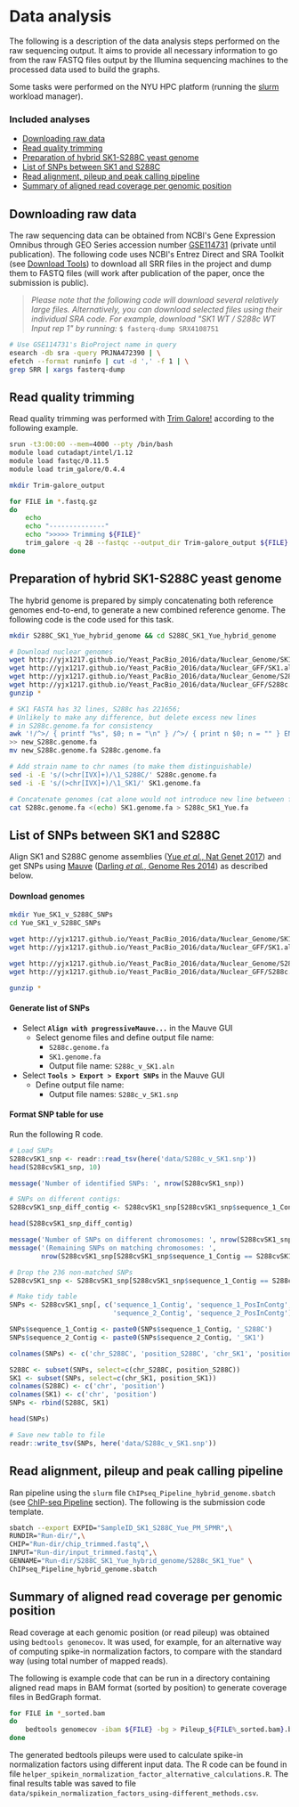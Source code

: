 # Data analysis

The following is a description of the data analysis steps performed on the raw
sequencing output. It aims to provide all necessary information to go from the
raw FASTQ files output by the Illumina sequencing machines to the processed data
used to build the graphs.

Some tasks were performed on the NYU HPC platform (running the
 [slurm](https://slurm.schedmd.com/) workload manager).

### Included analyses

* [Downloading raw data](#downloading-raw-data)
* [Read quality trimming](#read-quality-trimming)
* [Preparation of hybrid SK1-S288C yeast genome](README.md#preparation-of-hybrid-s1-s288c-yeast-genome)
* [List of SNPs between SK1 and S288C](README.md#list-of-snps-between-sk1-and-s288c)
* [Read alignment, pileup and peak calling pipeline](README.md#read-alignment-pileup-and-peak-calling-pipeline)
* [Summary of aligned read coverage per genomic position](README.md#summary-of-aligned-read-coverage-per-genomic-position)

## Downloading raw data

The raw sequencing data can be obtained from NCBI's Gene Expression Omnibus through GEO Series accession number [GSE114731](https://www.ncbi.nlm.nih.gov/geo/query/acc.cgi?acc=GSE114731) (private until publication). The following code uses NCBI's Entrez Direct and SRA Toolkit (see [Download Tools](https://www.ncbi.nlm.nih.gov/home/tools/)) to download all SRR files in the project and dump them to FASTQ files (will work after publication of the paper, once the submission is public).

> _Please note that the following code will download several relatively large files. Alternatively, you can download selected files using their individual SRA code. For example, download "SK1 WT / S288c WT Input rep 1" by running:_ `$ fasterq-dump SRX4108751`

```bash
# Use GSE114731's BioProject name in query
esearch -db sra -query PRJNA472390 | \
efetch --format runinfo | cut -d ',' -f 1 | \
grep SRR | xargs fasterq-dump
```

## Read quality trimming

Read quality trimming was performed with
[Trim Galore!](https://github.com/FelixKrueger/TrimGalore) according to the
following example.


```bash
srun -t3:00:00 --mem=4000 --pty /bin/bash
module load cutadapt/intel/1.12
module load fastqc/0.11.5
module load trim_galore/0.4.4

mkdir Trim-galore_output

for FILE in *.fastq.gz
do
    echo
    echo "--------------"
    echo ">>>>> Trimming ${FILE}"
    trim_galore -q 28 --fastqc --output_dir Trim-galore_output ${FILE}
done
```


## Preparation of hybrid SK1-S288C yeast genome

The hybrid genome is prepared by simply concatenating both reference genomes
end-to-end, to generate a new combined reference genome. The following code is
the code used for this task.

```bash
mkdir S288C_SK1_Yue_hybrid_genome && cd S288C_SK1_Yue_hybrid_genome

# Download nuclear genomes
wget http://yjx1217.github.io/Yeast_PacBio_2016/data/Nuclear_Genome/SK1.genome.fa.gz
wget http://yjx1217.github.io/Yeast_PacBio_2016/data/Nuclear_GFF/SK1.all_feature.gff.gz
wget http://yjx1217.github.io/Yeast_PacBio_2016/data/Nuclear_Genome/S288c.genome.fa.gz
wget http://yjx1217.github.io/Yeast_PacBio_2016/data/Nuclear_GFF/S288c.all_feature.gff.gz
gunzip *

# SK1 FASTA has 32 lines, S288c has 221656;
# Unlikely to make any difference, but delete excess new lines
# in S288c.genome.fa for consistency
awk '!/^>/ { printf "%s", $0; n = "\n" } /^>/ { print n $0; n = "" } END { printf "%s", n }' S288c.genome.fa \
>> new_S288c.genome.fa
mv new_S288c.genome.fa S288c.genome.fa

# Add strain name to chr names (to make them distinguishable)
sed -i -E 's/(>chr[IVX]+)/\1_S288C/' S288c.genome.fa
sed -i -E 's/(>chr[IVX]+)/\1_SK1/' SK1.genome.fa

# Concatenate genomes (cat alone would not introduce new line between files)
cat S288c.genome.fa <(echo) SK1.genome.fa > S288c_SK1_Yue.fa
```


## List of SNPs between SK1 and S288C

Align SK1 and S288C genome assemblies
([Yue _et al._, Nat Genet 2017](https://www.ncbi.nlm.nih.gov/pubmed/28416820))
and get SNPs using [Mauve](http://darlinglab.org/mauve/mauve.html)
([Darling _et al._, Genome Res 2014](https://www.ncbi.nlm.nih.gov/pubmed/15231754))
as described below.

#### Download genomes

```bash
mkdir Yue_SK1_v_S288C_SNPs
cd Yue_SK1_v_S288C_SNPs

wget http://yjx1217.github.io/Yeast_PacBio_2016/data/Nuclear_Genome/SK1.genome.fa.gz
wget http://yjx1217.github.io/Yeast_PacBio_2016/data/Nuclear_GFF/SK1.all_feature.gff.gz

wget http://yjx1217.github.io/Yeast_PacBio_2016/data/Nuclear_Genome/S288c.genome.fa.gz
wget http://yjx1217.github.io/Yeast_PacBio_2016/data/Nuclear_GFF/S288c.all_feature.gff.gz

gunzip *
```

#### Generate list of SNPs

* Select **`Align with progressiveMauve...`** in the Mauve GUI
    * Select genome files and define output file name:
        - `S288c.genome.fa`
        - `SK1.genome.fa`
        - Output file name: `S288c_v_SK1.aln`
* Select **`Tools > Export > Export SNPs`** in the Mauve GUI
    * Define output file name:
        - Output file names: `S288c_v_SK1.snp`

#### Format SNP table for use

Run the following R code.

```r
# Load SNPs
S288cvSK1_snp <- readr::read_tsv(here('data/S288c_v_SK1.snp'))
head(S288cvSK1_snp, 10)

message('Number of identified SNPs: ', nrow(S288cvSK1_snp))

# SNPs on different contigs:
S288cvSK1_snp_diff_contig <- S288cvSK1_snp[S288cvSK1_snp$sequence_1_Contig != S288cvSK1_snp$sequence_2_Contig, ]

head(S288cvSK1_snp_diff_contig)

message('Number of SNPs on different chromosomes: ', nrow(S288cvSK1_snp_diff_contig))
message('(Remaining SNPs on matching chromosomes: ',
        nrow(S288cvSK1_snp[S288cvSK1_snp$sequence_1_Contig == S288cvSK1_snp$sequence_2_Contig, ]))

# Drop the 236 non-matched SNPs
S288cvSK1_snp <- S288cvSK1_snp[S288cvSK1_snp$sequence_1_Contig == S288cvSK1_snp$sequence_2_Contig, ]

# Make tidy table
SNPs <- S288cvSK1_snp[, c('sequence_1_Contig', 'sequence_1_PosInContg',
                          'sequence_2_Contig', 'sequence_2_PosInContg')]

SNPs$sequence_1_Contig <- paste0(SNPs$sequence_1_Contig, '_S288C')
SNPs$sequence_2_Contig <- paste0(SNPs$sequence_2_Contig, '_SK1')

colnames(SNPs) <- c('chr_S288C', 'position_S288C', 'chr_SK1', 'position_SK1')

S288C <- subset(SNPs, select=c(chr_S288C, position_S288C))
SK1 <- subset(SNPs, select=c(chr_SK1, position_SK1))
colnames(S288C) <- c('chr', 'position')
colnames(SK1) <- c('chr', 'position')
SNPs <- rbind(S288C, SK1)

head(SNPs)

# Save new table to file
readr::write_tsv(SNPs, here('data/S288c_v_SK1.snp'))
```


## Read alignment, pileup and peak calling pipeline

Ran pipeline using the `slurm` file `ChIPseq_Pipeline_hybrid_genome.sbatch` (see
[ChIP-seq Pipeline](ChIPseq_Pipeline_hybrid_genome/README.md)
section). The
following is the submission code template.

```bash
sbatch --export EXPID="SampleID_SK1_S288C_Yue_PM_SPMR",\
RUNDIR="Run-dir/",\
CHIP="Run-dir/chip_trimmed.fastq",\
INPUT="Run-dir/input_trimmed.fastq",\
GENNAME="Run-dir/S288C_SK1_Yue_hybrid_genome/S288c_SK1_Yue" \
ChIPseq_Pipeline_hybrid_genome.sbatch
```


## Summary of aligned read coverage per genomic position

Read coverage at each genomic position (or read pileup) was obtained using
`bedtools genomecov`. It was used, for example, for an alternative way of
computing spike-in normalization factors, to compare with the standard way
(using total number of mapped reads).

The following is example code that can be run in a directory containing aligned
read maps in BAM format (sorted by position) to generate coverage files in
BedGraph format.

```bash
for FILE in *_sorted.bam
do
    bedtools genomecov -ibam ${FILE} -bg > Pileup_${FILE%_sorted.bam}.bdg
done
```

The generated bedtools pileups were used to calculate spike-in normalization
factors using different input data. The R code can be found in file
`helper_spikein_normalization_factor_alternative_calculations.R`. The final
results table was saved to file
 `data/spikein_normalization_factors_using-different_methods.csv`.
